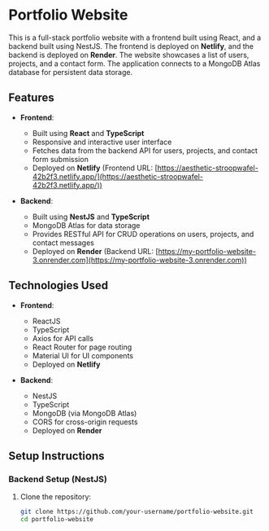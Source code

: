 # Portfolio Website

This is a full-stack portfolio website with a frontend built using React, and a backend built using NestJS. The frontend is deployed on **Netlify**, and the backend is deployed on **Render**. The website showcases a list of users, projects, and a contact form. The application connects to a MongoDB Atlas database for persistent data storage.

## Features

- **Frontend**: 
  - Built using **React** and **TypeScript**
  - Responsive and interactive user interface
  - Fetches data from the backend API for users, projects, and contact form submission
  - Deployed on **Netlify** (Frontend URL: [https://aesthetic-stroopwafel-42b2f3.netlify.app/](https://aesthetic-stroopwafel-42b2f3.netlify.app/))

- **Backend**:
  - Built using **NestJS** and **TypeScript**
  - MongoDB Atlas for data storage
  - Provides RESTful API for CRUD operations on users, projects, and contact messages
  - Deployed on **Render** (Backend URL: [https://my-portfolio-website-3.onrender.com](https://my-portfolio-website-3.onrender.com))

## Technologies Used

- **Frontend**:
  - ReactJS
  - TypeScript
  - Axios for API calls
  - React Router for page routing
  - Material UI for UI components
  - Deployed on **Netlify**

- **Backend**:
  - NestJS
  - TypeScript
  - MongoDB (via MongoDB Atlas)
  - CORS for cross-origin requests
  - Deployed on **Render**

## Setup Instructions

### Backend Setup (NestJS)

1. Clone the repository:
   ```bash
   git clone https://github.com/your-username/portfolio-website.git
   cd portfolio-website
